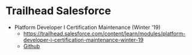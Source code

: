 # Trailhead Salesforce
- Platform Developer I Certification Maintenance (Winter '19)
  - https://trailhead.salesforce.com/content/learn/modules/platform-developer-i-certification-maintenance-winter-19
  - [Github](https://github.com/thanphong019/trailhead-sfdc/tree/master/Platform%20Developer%20I%20Certification%20Maintenance%20(Winter%20'19)/aura/TowerMap)
